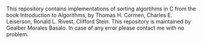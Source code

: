 This repository contains implementations of sorting
algortihms in C from the book Introduction to Algorithms, by 
Thomas H. Cormen, Charles E. Leiserson, Ronald L. Rivest, Clifford Stein.
This repository is maintained by Gealber Morales Basalo.
In case of any error please contact me with no problem.
